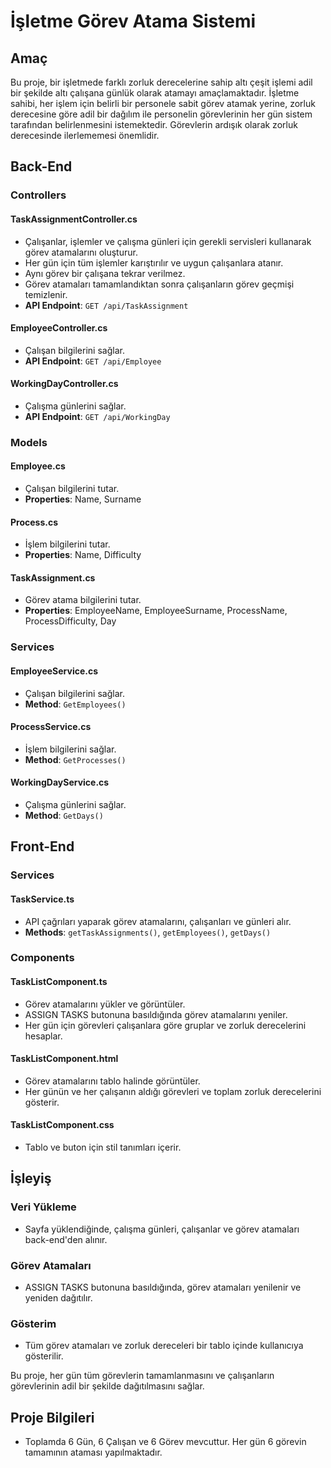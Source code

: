 # İşletme Görev Atama Sistemi

## Amaç
Bu proje, bir işletmede farklı zorluk derecelerine sahip altı çeşit işlemi adil bir şekilde altı çalışana günlük olarak atamayı amaçlamaktadır. İşletme sahibi, her işlem için belirli bir personele sabit görev atamak yerine, zorluk derecesine göre adil bir dağılım ile personelin görevlerinin her gün sistem tarafından belirlenmesini istemektedir. Görevlerin ardışık olarak zorluk derecesinde ilerlememesi önemlidir.

## Back-End

### Controllers

#### TaskAssignmentController.cs
- Çalışanlar, işlemler ve çalışma günleri için gerekli servisleri kullanarak görev atamalarını oluşturur.
- Her gün için tüm işlemler karıştırılır ve uygun çalışanlara atanır.
- Aynı görev bir çalışana tekrar verilmez.
- Görev atamaları tamamlandıktan sonra çalışanların görev geçmişi temizlenir.
- **API Endpoint**: `GET /api/TaskAssignment`

#### EmployeeController.cs
- Çalışan bilgilerini sağlar.
- **API Endpoint**: `GET /api/Employee`

#### WorkingDayController.cs
- Çalışma günlerini sağlar.
- **API Endpoint**: `GET /api/WorkingDay`

### Models

#### Employee.cs
- Çalışan bilgilerini tutar.
- **Properties**: Name, Surname

#### Process.cs
- İşlem bilgilerini tutar.
- **Properties**: Name, Difficulty

#### TaskAssignment.cs
- Görev atama bilgilerini tutar.
- **Properties**: EmployeeName, EmployeeSurname, ProcessName, ProcessDifficulty, Day

### Services

#### EmployeeService.cs
- Çalışan bilgilerini sağlar.
- **Method**: `GetEmployees()`

#### ProcessService.cs
- İşlem bilgilerini sağlar.
- **Method**: `GetProcesses()`

#### WorkingDayService.cs
- Çalışma günlerini sağlar.
- **Method**: `GetDays()`

## Front-End

### Services

#### TaskService.ts
- API çağrıları yaparak görev atamalarını, çalışanları ve günleri alır.
- **Methods**: `getTaskAssignments()`, `getEmployees()`, `getDays()`

### Components

#### TaskListComponent.ts
- Görev atamalarını yükler ve görüntüler.
- ASSIGN TASKS butonuna basıldığında görev atamalarını yeniler.
- Her gün için görevleri çalışanlara göre gruplar ve zorluk derecelerini hesaplar.

#### TaskListComponent.html
- Görev atamalarını tablo halinde görüntüler.
- Her günün ve her çalışanın aldığı görevleri ve toplam zorluk derecelerini gösterir.

#### TaskListComponent.css
- Tablo ve buton için stil tanımları içerir.

## İşleyiş

### Veri Yükleme
- Sayfa yüklendiğinde, çalışma günleri, çalışanlar ve görev atamaları back-end'den alınır.

### Görev Atamaları
- ASSIGN TASKS butonuna basıldığında, görev atamaları yenilenir ve yeniden dağıtılır.

### Gösterim
- Tüm görev atamaları ve zorluk dereceleri bir tablo içinde kullanıcıya gösterilir.

Bu proje, her gün tüm görevlerin tamamlanmasını ve çalışanların görevlerinin adil bir şekilde dağıtılmasını sağlar.

## Proje Bilgileri
- Toplamda 6 Gün, 6 Çalışan ve 6 Görev mevcuttur. Her gün 6 görevin tamamının ataması yapılmaktadır.
